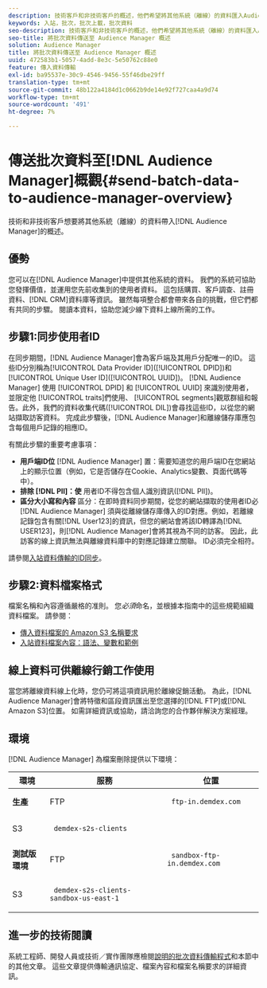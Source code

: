 ```yaml
---
description: 技術客戶和非技術客戶的概述，他們希望將其他系統（離線）的資料匯入Audience Manager。
keywords: 入站，批次，批次上載，批次資料
seo-description: 技術客戶和非技術客戶的概述，他們希望將其他系統（離線）的資料匯入Audience Manager。 若要這麼做，請在Audience Manager中使用批次上傳選項。
seo-title: 將批次資料傳送至 Audience Manager 概述
solution: Audience Manager
title: 將批次資料傳送至 Audience Manager 概述
uuid: 472583b1-5057-4add-8e3c-5e50762c88e0
feature: 傳入資料傳輸
exl-id: ba95537e-30c9-4546-9456-55f46dbe29ff
translation-type: tm+mt
source-git-commit: 48b122a4184d1c0662b9de14e92f727caa4a9d74
workflow-type: tm+mt
source-wordcount: '491'
ht-degree: 7%

---
```


# 傳送批次資料至[!DNL Audience Manager]概觀{#send-batch-data-to-audience-manager-overview}

技術和非技術客戶想要將其他系統（離線）的資料帶入[!DNL Audience Manager]的概述。

## 優勢

您可以在[!DNL Audience Manager]中提供其他系統的資料。 我們的系統可協助您發揮價值，並運用您先前收集到的使用者資料。 這包括購買、客戶調查、註冊資料、[!DNL CRM]資料庫等資訊。 雖然每項整合都會帶來各自的挑戰，但它們都有共同的步驟。 閱讀本資料，協助您減少線下資料上線所需的工作。

## 步驟1:同步使用者ID

在同步期間，[!DNL Audience Manager]會為客戶端及其用戶分配唯一的ID。 這些ID分別稱為[!UICONTROL Data Provider ID]([!UICONTROL DPID])和[!UICONTROL Unique User ID]([!UICONTROL UUID])。 [!DNL Audience Manager] 使用 [!UICONTROL DPID] 和 [!UICONTROL UUID] 來識別使用者，並限定他 [!UICONTROL traits]們使用、 [!UICONTROL segments]觀眾群組和報告。此外，我們的資料收集代碼([!UICONTROL DIL])會尋找這些ID，以從您的網站擷取訪客資料。 完成此步驟後，[!DNL Audience Manager]和離線儲存庫應包含每個用戶記錄的相應ID。

有關此步驟的重要考慮事項：

* **用戶端ID位** [!DNL Audience Manager] 置：需要知道您的用戶端ID在您網站上的顯示位置（例如，它是否儲存在Cookie、Analytics變數、頁面代碼等中）。
* **排除 [!DNL PII]：使** 用者ID不得包含個人識別資訊([!DNL PII])。
* **區分大小寫和內容** 區分：在即時資料同步期間，從您的網站擷取的使用者ID必 [!DNL Audience Manager] 須與從離線儲存庫傳入的ID對應。例如，若離線記錄包含有關[!DNL User123]的資訊，但您的網站會將該ID轉譯為[!DNL USER123]，則[!DNL Audience Manager]會將其視為不同的訪客。 因此，此訪客的線上資訊無法與離線資料庫中的對應記錄建立關聯。 ID必須完全相符。

請參閱[入站資料傳輸的ID同步](../../../integration/sending-audience-data/batch-data-transfer-explained/id-sync-http.md)。

## 步驟2:資料檔案格式

檔案名稱和內容遵循嚴格的准則。 您&#x200B;*必須*&#x200B;命名，並根據本指南中的這些規範組織資料檔案。 請參閱：

* [傳入資料檔案的 Amazon S3 名稱要求](../../../integration/sending-audience-data/batch-data-transfer-explained/inbound-s3-filenames.md)
* [入站資料檔案內容：語法、變數和範例](../../../integration/sending-audience-data/batch-data-transfer-explained/inbound-file-contents.md)

## 線上資料可供離線行銷工作使用

當您將離線資料線上化時，您仍可將這項資訊用於離線促銷活動。 為此，[!DNL Audience Manager]會將特徵和區段資訊匯出至您選擇的[!DNL FTP]或[!DNL Amazon S3]位置。 如需詳細資訊或協助，請洽詢您的合作夥伴解決方案經理。

## 環境

[!DNL Audience Manager] 為檔案刪除提供以下環境：

<table id="table_A61AA64578944B23B5A7355F2A76E882"> 
 <thead> 
  <tr> 
   <th colname="col1" class="entry"> 環境 </th> 
   <th colname="col02" class="entry"> 服務 </th> 
   <th colname="col2" class="entry"> 位置 </th> 
  </tr> 
 </thead>
 <tbody> 
  <tr> 
   <td colname="col1" morerows="1"> <b>生產</b> </td> 
   <td colname="col02"> FTP </td> 
   <td colname="col2"> <p> <code> ftp-in.demdex.com</code> </p> </td> 
  </tr> 
  <tr> 
   <td colname="col02"> S3 </td> 
   <td colname="col2"> <p> <code> demdex-s2s-clients</code> </p> </td> 
  </tr> 
  <tr> 
   <td colname="col1" morerows="1"> <b>測試版環境</b> </td> 
   <td colname="col02"> FTP </td> 
   <td colname="col2"> <p><code> sandbox-ftp-in.demdex.com</code> </p> </td> 
  </tr> 
  <tr> 
   <td colname="col02"> S3 </td> 
   <td colname="col2"> <p> <code> demdex-s2s-clients-sandbox-us-east-1</code> </p> </td> 
  </tr> 
 </tbody> 
</table>

## 進一步的技術閱讀

系統工程師、開發人員或技術／實作團隊應檢閱[說明的批次資料傳輸程式](../../../integration/sending-audience-data/batch-data-transfer-explained/batch-data-transfer-explained.md)和本節中的其他文章。 這些文章提供傳輸通訊協定、檔案內容和檔案名稱要求的詳細資訊。

